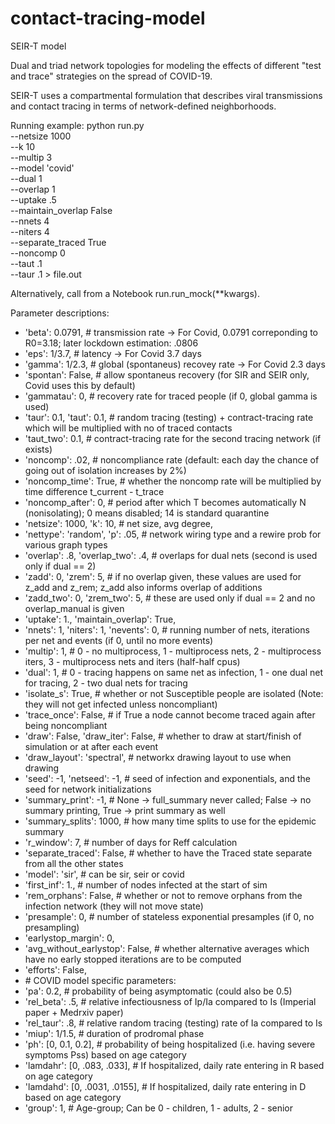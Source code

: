 # contact-tracing-model

SEIR-T model

Dual and triad network topologies for modeling the effects of different "test and trace" strategies on the spread of COVID-19.

SEIR-T uses a compartmental formulation that describes viral transmissions and contact tracing in terms of network-defined neighborhoods.

Running example:
    python run.py \
    --netsize 1000 \
    --k 10 \
    --multip 3 \
    --model 'covid' \
    --dual 1 \
    --overlap 1 \
    --uptake .5 \
    --maintain_overlap False \
    --nnets 4 \
    --niters 4 \
    --separate_traced True \
    --noncomp 0 \
    --taut .1 \
    --taur .1 > file.out

Alternatively, call from a Notebook run.run_mock(**kwargs).

Parameter descriptions:
<ul>
<li>'beta': 0.0791, # transmission rate -> For Covid, 0.0791 correponding to R0=3.18; later lockdown estimation: .0806</li>
<li>    'eps': 1/3.7, # latency -> For Covid 3.7 days</li>
<li>    'gamma': 1/2.3, # global (spontaneus) recovey rate -> For Covid 2.3 days</li>
<li>    'spontan': False, # allow spontaneus recovery (for SIR and SEIR only, Covid uses this by default)</li>
<li>    'gammatau': 0, # recovery rate for traced people (if 0, global gamma is used)</li>
<li>    'taur': 0.1, 'taut': 0.1, # random tracing (testing) + contract-tracing rate which will be multiplied with no of traced contacts</li>
<li>    'taut_two': 0.1, # contract-tracing rate for the second tracing network (if exists)</li>
<li>    'noncomp': .02, # noncompliance rate (default: each day the chance of going out of isolation increases by 2%)</li>
<li>    'noncomp_time': True, # whether the noncomp rate will be multiplied by time difference t_current - t_trace</li>
<li>    'noncomp_after': 0, # period after which T becomes automatically N (nonisolating); 0 means disabled; 14 is standard quarantine</li>
<li>    'netsize': 1000, 'k': 10, # net size, avg degree, </li>
<li>    'nettype': 'random', 'p': .05, # network wiring type and a rewire prob for various graph types</li>
<li>    'overlap': .8, 'overlap_two': .4, # overlaps for dual nets (second is used only if dual == 2)</li>
<li>    'zadd': 0, 'zrem': 5, # if no overlap given, these values are used for z_add and z_rem; z_add also informs overlap of additions</li>
<li>    'zadd_two': 0, 'zrem_two': 5, # these are used only if dual == 2 and no overlap_manual is given</li>
<li>    'uptake': 1., 'maintain_overlap': True, </li>
<li>    'nnets': 1, 'niters': 1, 'nevents': 0, # running number of nets, iterations per net and events (if 0, until no more events)</li>
<li>    'multip': 1, # 0 - no multiprocess, 1 - multiprocess nets, 2 - multiprocess iters, 3 - multiprocess nets and iters (half-half cpus)</li>
<li>    'dual': 1, # 0 - tracing happens on same net as infection, 1 - one dual net for tracing, 2 - two dual nets for tracing</li>
<li>    'isolate_s': True, # whether or not Susceptible people are isolated (Note: they will not get infected unless noncompliant)</li>
<li>    'trace_once': False, # if True a node cannot become traced again after being noncompliant</li>
<li>    'draw': False, 'draw_iter': False, # whether to draw at start/finish of simulation or at after each event</li>
<li>    'draw_layout': 'spectral', # networkx drawing layout to use when drawing</li>
<li>    'seed': -1, 'netseed': -1, # seed of infection and exponentials, and the seed for network initializations</li>
<li>    'summary_print': -1, # None -> full_summary never called; False -> no summary printing, True -> print summary as well</li>
<li>    'summary_splits': 1000, # how many time splits to use for the epidemic summary</li>
<li>    'r_window': 7, # number of days for Reff calculation</li>
<li>    'separate_traced': False, # whether to have the Traced state separate from all the other states</li>
<li>    'model': 'sir', # can be sir, seir or covid</li>
<li>    'first_inf': 1., # number of nodes infected at the start of sim</li>
<li>    'rem_orphans': False, # whether or not to remove orphans from the infection network (they will not move state)</li>
<li>    'presample': 0, # number of stateless exponential presamples (if 0, no presampling)</li>
<li>    'earlystop_margin': 0,</li>
<li>    'avg_without_earlystop': False, # whether alternative averages which have no early stopped iterations are to be computed</li>
<li>    'efforts': False,</li>
<li>    # COVID model specific parameters:</li>
<li>    'pa': 0.2, # probability of being asymptomatic (could also be 0.5)</li>
<li>    'rel_beta': .5, # relative infectiousness of Ip/Ia compared to Is (Imperial paper + Medrxiv paper)</li>
<li>    'rel_taur': .8, # relative random tracing (testing) rate of Ia compared to Is </li>
<li>    'miup': 1/1.5, # duration of prodromal phase</li>
<li>    'ph': [0, 0.1, 0.2], # probability of being hospitalized (i.e. having severe symptoms Pss) based on age category </li>
<li>    'lamdahr': [0, .083, .033], # If hospitalized, daily rate entering in R based on age category</li>
<li>    'lamdahd': [0, .0031, .0155], # If hospitalized, daily rate entering in D based on age category</li>
<li>    'group': 1, # Age-group; Can be 0 - children, 1 - adults, 2 - senior</li>
</ul>
